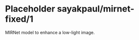 # Placeholder sayakpaul/mirnet-fixed/1
MIRNet model to enhance a low-light image.

<!-- dataset: lol -->
<!-- task: image-super-resolution -->
<!-- network-architecture: other -->
<!-- fine-tunable: false -->
<!-- license: Apache-2.0 -->